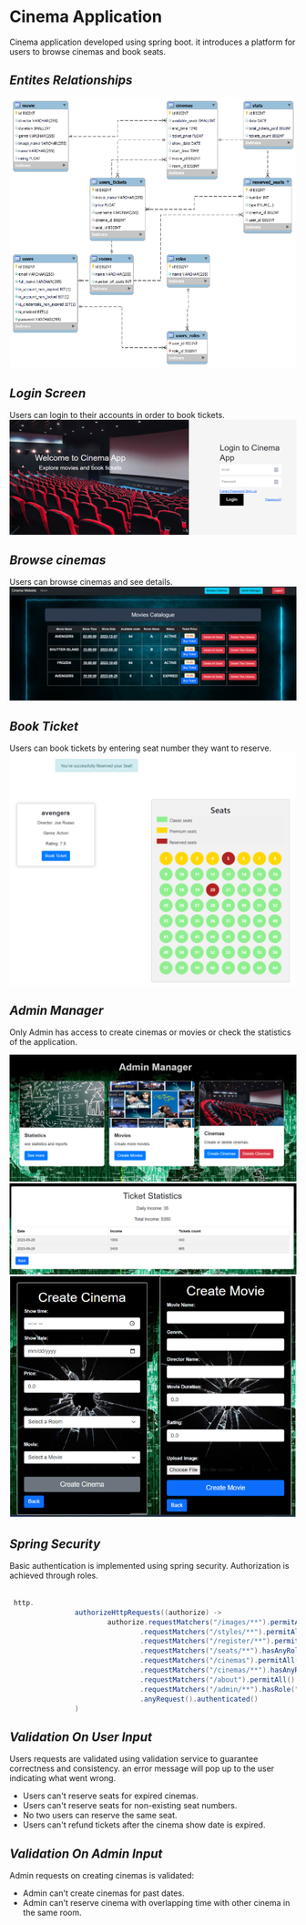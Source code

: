 
# **Cinema Application**

Cinema application developed using spring boot.
it introduces a platform for users to browse cinemas and book seats.


## *Entites Relationships*
![Alt text](/pics/RelationShipDiagram.png)

## *Login Screen*
Users can login to their accounts in order to book tickets.
![Alt text](/pics/login.png)

## *Browse cinemas*
Users can browse cinemas and see details.
![Alt text](/pics/cata.png)


## *Book Ticket*
Users can book tickets by entering seat number they want to reserve.
![Alt text](/pics/seats.png)

## *Admin Manager*
Only Admin has access to create cinemas or movies or check the statistics of the application.

![Alt text](/pics/manager.png)
![Alt text](/pics/stats.png)
![Alt text](/pics/mc.png)


## *Spring Security*
Basic authentication is implemented using spring security. 
Authorization is achieved through roles.

```java

 http.
                authorizeHttpRequests((authorize) ->
                        authorize.requestMatchers("/images/**").permitAll()
                                .requestMatchers("/styles/**").permitAll()
                                .requestMatchers("/register/**").permitAll()
                                .requestMatchers("/seats/**").hasAnyRole("ADMIN", "USER")
                                .requestMatchers("/cinemas").permitAll()
                                .requestMatchers("/cinemas/**").hasAnyRole("ADMIN", "USER")
                                .requestMatchers("/about").permitAll()
                                .requestMatchers("/admin/**").hasRole("ADMIN")
                                .anyRequest().authenticated()
                )
```
## *Validation On User Input*
Users requests are validated using validation service to guarantee correctness and consistency. an error message will pop up to the user indicating what went wrong.

* Users can't reserve seats for expired cinemas.
* Users can't reserve seats for non-existing seat numbers.
* No two users can reserve the same seat.
* Users can't refund tickets after the cinema show date is expired.

## *Validation On Admin Input*
Admin requests on creating cinemas is validated:
* Admin can't create cinemas for past dates.
* Admin can't reserve cinema with overlapping time with other cinema in the same room.


